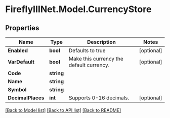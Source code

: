 # FireflyIIINet.Model.CurrencyStore

## Properties

Name | Type | Description | Notes
------------ | ------------- | ------------- | -------------
**Enabled** | **bool** | Defaults to true | [optional] 
**VarDefault** | **bool** | Make this currency the default currency. | [optional] 
**Code** | **string** |  | 
**Name** | **string** |  | 
**Symbol** | **string** |  | 
**DecimalPlaces** | **int** | Supports 0-16 decimals. | [optional] 

[[Back to Model list]](../README.md#documentation-for-models) [[Back to API list]](../README.md#documentation-for-api-endpoints) [[Back to README]](../README.md)

